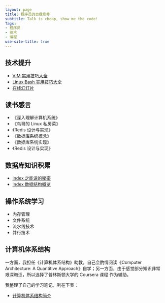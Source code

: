 ```yaml
---
layout: page
title: 程序员的自我修养
subtitle: Talk is cheap, show me the code!
Tags:
- 程序员
- 技术
- 编程
use-site-title: true
---
```


## 技术提升
- [VIM 实用技巧大全]()
- [Linux Bash 实用技巧大全]()
- [在线幻灯片](online-slide-test)

## 读书感言
- 《深入理解计算机系统》
- 《鸟哥的 Linux 私房菜》
- 《Redis 设计与实现》
- 《数据库系统概念》
- 《数据库系统实现》
- 《Redis 设计与实现》

## 数据库知识积累
- [Index 之能说的秘密](Blogs/Database/what-is-an-index)
- [Index 数据结构概览](Blogs/Database/index-structure-study)

## 操作系统学习
- 内存管理
- 文件系统
- 流水线技术
- 并行技术

## 计算机体系结构

一方面，我担任《计算机体系结构》助教，自己会酌情阅读《Computer Architecture: A Quantitive Approach》自学；另一方面，由于感觉部分知识非常艰深晦涩，所以选择了普林斯顿大学的 Coursera 课程 作为辅助。

我整理了自己的学习笔记，列在下表：
- [计算机体系结构简介](Blogs/CA/Introduction) 
